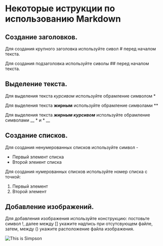 # Некоторые иструкции по использованию Markdown

## Создание заголовков.

Для создания крупного заголовка используйте сивол # перед началом текста.

Для создания подзаголовка используйте сиволы ## перед началом текста.

## Выделение текста.

Для выделения текста *курсивом* используйте обрамление символом *

Для выделения текста **жирным** используйте обрамление символами **

Для выделения текста __*жирным курсивом*__ используйте обрамление символами __ * и * __

## Создание списков.

Для создания ненумерованных списков используйте символ -

- Первый элемент списка
- Второй элеиент списка

Для создания нумерованных списков используйте номер списка с точкой:

1. Первый элемент
2. Второй элемент

## Добавление изображений.

Для добавления изображения используйте конструкцию: постовьте символ !, далее между [] укажите надпись при отсутсвующем файле, затем, между () укажите расположение файла изображения.

![This is Simpson](simpson.png)
